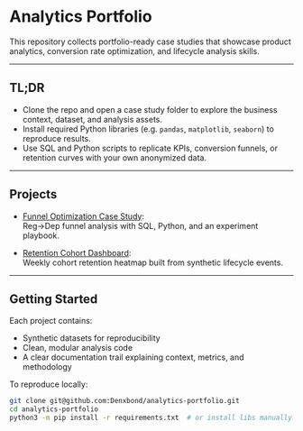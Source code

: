 # Analytics Portfolio

This repository collects portfolio-ready case studies that showcase product analytics, conversion rate optimization, and lifecycle analysis skills.  

---

## TL;DR
- Clone the repo and open a case study folder to explore the business context, dataset, and analysis assets.  
- Install required Python libraries (e.g. `pandas`, `matplotlib`, `seaborn`) to reproduce results.  
- Use SQL and Python scripts to replicate KPIs, conversion funnels, or retention curves with your own anonymized data.  

---

## Projects
- [Funnel Optimization Case Study](funnel_optimization_case/README.md):  
  Reg→Dep funnel analysis with SQL, Python, and an experiment playbook.

- [Retention Cohort Dashboard](retention_cohort_dashboard/README.md):  
  Weekly cohort retention heatmap built from synthetic lifecycle events.

---

## Getting Started
Each project contains:
- Synthetic datasets for reproducibility  
- Clean, modular analysis code  
- A clear documentation trail explaining context, metrics, and methodology  

To reproduce locally:
```bash
git clone git@github.com:Denxbond/analytics-portfolio.git
cd analytics-portfolio
python3 -m pip install -r requirements.txt  # or install libs manually
